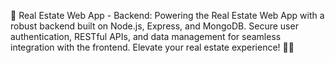 🚀 Real Estate Web App - Backend: Powering the Real Estate Web App with a robust backend built on Node.js, Express, and MongoDB. Secure user authentication, RESTful APIs, and data management for seamless integration with the frontend. Elevate your real estate experience! 💼🔐
